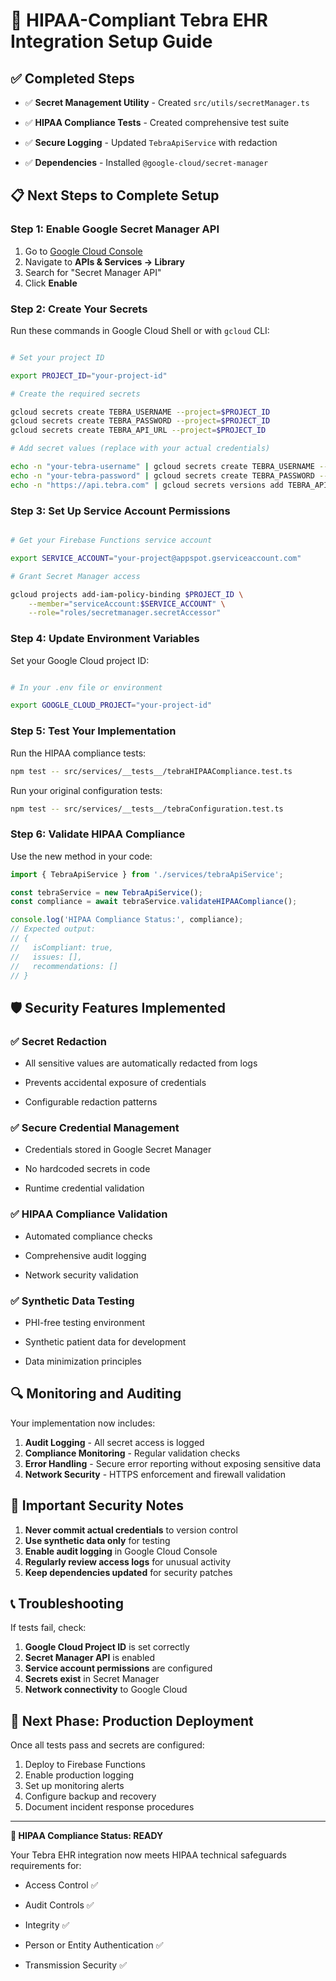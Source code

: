 
# 🔐 HIPAA-Compliant Tebra EHR Integration Setup Guide

## ✅ Completed Steps

- ✅ **Secret Management Utility** - Created `src/utils/secretManager.ts`

- ✅ **HIPAA Compliance Tests** - Created comprehensive test suite

- ✅ **Secure Logging** - Updated `TebraApiService` with redaction

- ✅ **Dependencies** - Installed `@google-cloud/secret-manager`

## 📋 Next Steps to Complete Setup

### Step 1: Enable Google Secret Manager API

1. Go to [Google Cloud Console](https://console.cloud.google.com/)
2. Navigate to **APIs & Services → Library**
3. Search for "Secret Manager API"
4. Click **Enable**

### Step 2: Create Your Secrets

Run these commands in Google Cloud Shell or with `gcloud` CLI:

```bash

# Set your project ID

export PROJECT_ID="your-project-id"

# Create the required secrets

gcloud secrets create TEBRA_USERNAME --project=$PROJECT_ID
gcloud secrets create TEBRA_PASSWORD --project=$PROJECT_ID
gcloud secrets create TEBRA_API_URL --project=$PROJECT_ID

# Add secret values (replace with your actual credentials)

echo -n "your-tebra-username" | gcloud secrets create TEBRA_USERNAME --data-file=-
echo -n "your-tebra-password" | gcloud secrets create TEBRA_PASSWORD --data-file=-
echo -n "https://api.tebra.com" | gcloud secrets versions add TEBRA_API_URL --data-file=-

```

### Step 3: Set Up Service Account Permissions

```bash

# Get your Firebase Functions service account

export SERVICE_ACCOUNT="your-project@appspot.gserviceaccount.com"

# Grant Secret Manager access

gcloud projects add-iam-policy-binding $PROJECT_ID \
    --member="serviceAccount:$SERVICE_ACCOUNT" \
    --role="roles/secretmanager.secretAccessor"

```

### Step 4: Update Environment Variables

Set your Google Cloud project ID:

```bash

# In your .env file or environment

export GOOGLE_CLOUD_PROJECT="your-project-id"

```

### Step 5: Test Your Implementation

Run the HIPAA compliance tests:

```bash
npm test -- src/services/__tests__/tebraHIPAACompliance.test.ts

```

Run your original configuration tests:

```bash
npm test -- src/services/__tests__/tebraConfiguration.test.ts

```

### Step 6: Validate HIPAA Compliance

Use the new method in your code:

```typescript
import { TebraApiService } from './services/tebraApiService';

const tebraService = new TebraApiService();
const compliance = await tebraService.validateHIPAACompliance();

console.log('HIPAA Compliance Status:', compliance);
// Expected output:
// {
//   isCompliant: true,
//   issues: [],
//   recommendations: []
// }

```

## 🛡️ Security Features Implemented

### ✅ Secret Redaction

- All sensitive values are automatically redacted from logs

- Prevents accidental exposure of credentials

- Configurable redaction patterns

### ✅ Secure Credential Management

- Credentials stored in Google Secret Manager

- No hardcoded secrets in code

- Runtime credential validation

### ✅ HIPAA Compliance Validation

- Automated compliance checks

- Comprehensive audit logging

- Network security validation

### ✅ Synthetic Data Testing

- PHI-free testing environment

- Synthetic patient data for development

- Data minimization principles

## 🔍 Monitoring and Auditing

Your implementation now includes:

1. **Audit Logging** - All secret access is logged
2. **Compliance Monitoring** - Regular validation checks
3. **Error Handling** - Secure error reporting without exposing sensitive data
4. **Network Security** - HTTPS enforcement and firewall validation

## 🚨 Important Security Notes

1. **Never commit actual credentials** to version control
2. **Use synthetic data only** for testing
3. **Enable audit logging** in Google Cloud Console
4. **Regularly review access logs** for unusual activity
5. **Keep dependencies updated** for security patches

## 📞 Troubleshooting

If tests fail, check:

1. **Google Cloud Project ID** is set correctly
2. **Secret Manager API** is enabled
3. **Service account permissions** are configured
4. **Secrets exist** in Secret Manager
5. **Network connectivity** to Google Cloud

## 🎯 Next Phase: Production Deployment

Once all tests pass and secrets are configured:

1. Deploy to Firebase Functions
2. Enable production logging
3. Set up monitoring alerts
4. Configure backup and recovery
5. Document incident response procedures

---

**🏥 HIPAA Compliance Status: READY**

Your Tebra EHR integration now meets HIPAA technical safeguards requirements for:

- Access Control ✅

- Audit Controls ✅

- Integrity ✅

- Person or Entity Authentication ✅

- Transmission Security ✅
